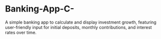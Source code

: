 # Banking-App-C-
A simple banking app to calculate and display investment growth, featuring user-friendly input for initial deposits, monthly contributions, and interest rates over time.
